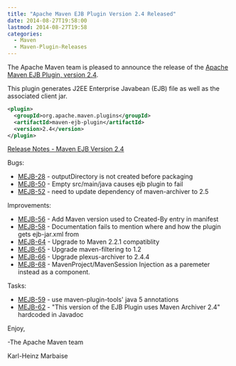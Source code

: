```yaml
---
title: "Apache Maven EJB Plugin Version 2.4 Released"
date: 2014-08-27T19:58:00
lastmod: 2014-08-27T19:58
categories:
  - Maven
  - Maven-Plugin-Releases
---
```

The Apache Maven team is pleased to announce the release of the 
[Apache Maven EJB Plugin, version 2.4](http://maven.apache.org/plugins/maven-ejb-plugin).

This plugin generates J2EE Enterprise Javabean (EJB) file as well as the
associated client jar.

```xml
<plugin>
  <groupId>org.apache.maven.plugins</groupId>
  <artifactId>maven-ejb-plugin</artifactId>
  <version>2.4</version>
</plugin>
```
<!-- more -->

[Release Notes - Maven EJB Version 2.4](http://jira.codehaus.org/secure/ReleaseNote.jspa?projectId=11134&version=15475)

Bugs:

 * [MEJB-28](https://issues.apache.org/jira/browse/MEJB-28) - outputDirectory is not created before packaging
 * [MEJB-50](https://issues.apache.org/jira/browse/MEJB-50) - Empty src/main/java causes ejb plugin to fail
 * [MEJB-52](https://issues.apache.org/jira/browse/MEJB-52) - need to update dependency of maven-archiver to 2.5

Improvements:

 * [MEJB-56](https://issues.apache.org/jira/browse/MEJB-56) - Add Maven version used to Created-By entry in manifest
 * [MEJB-58](https://issues.apache.org/jira/browse/MEJB-58) - Documentation fails to mention where and how the plugin gets ejb-jar.xml from
 * [MEJB-64](https://issues.apache.org/jira/browse/MEJB-64) - Upgrade to Maven 2.2.1 compatiblity
 * [MEJB-65](https://issues.apache.org/jira/browse/MEJB-65) - Upgrade maven-filtering to 1.2
 * [MEJB-66](https://issues.apache.org/jira/browse/MEJB-66) - Upgrade plexus-archiver to 2.4.4
 * [MEJB-68](https://issues.apache.org/jira/browse/MEJB-68) - MavenProject/MavenSession Injection as a paremeter instead as a component.

Tasks:

 * [MEJB-59](https://issues.apache.org/jira/browse/MEJB-59) - use maven-plugin-tools' java 5 annotations
 * [MEJB-62](https://issues.apache.org/jira/browse/MEJB-62) - "This version of the EJB Plugin uses Maven Archiver 2.4" hardcoded in Javadoc

Enjoy,

-The Apache Maven team

Karl-Heinz Marbaise
